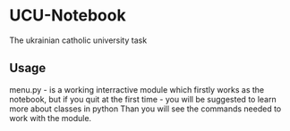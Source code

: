 # UCU-Notebook
The ukrainian catholic university task 

## Usage
menu.py - is a working interractive module which firstly 
works as the notebook, but if you quit at the first time - 
you will be suggested to learn more about classes in python
Than you will see the commands needed to work with the module.
